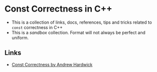 # Const Correctness in C++
- This is a collection of links, docs, references, tips and tricks related to `const` correctness in C++
- This is a *sandbox* collection. Format will not always be perfect and uniform. 

## Links
- [Const Correctness by Andrew Hardwick](http://duramecho.com/ComputerInformation/WhyHowCppConst.html)